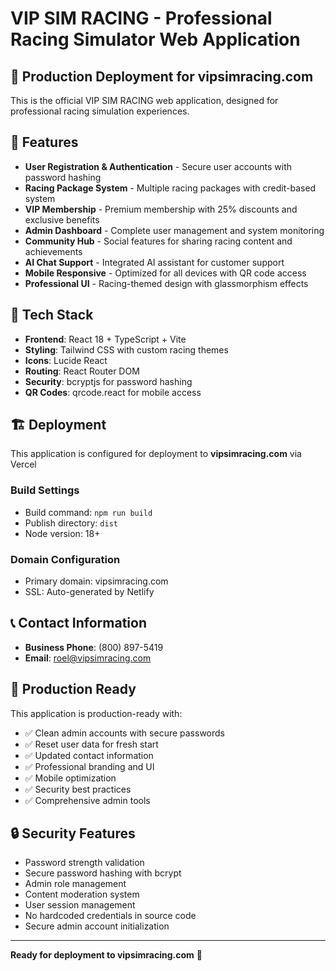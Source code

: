 # VIP SIM RACING - Professional Racing Simulator Web Application

## 🏁 Production Deployment for vipsimracing.com

This is the official VIP SIM RACING web application, designed for professional racing simulation experiences.

## 🚀 Features

- **User Registration & Authentication** - Secure user accounts with password hashing
- **Racing Package System** - Multiple racing packages with credit-based system
- **VIP Membership** - Premium membership with 25% discounts and exclusive benefits
- **Admin Dashboard** - Complete user management and system monitoring
- **Community Hub** - Social features for sharing racing content and achievements
- **AI Chat Support** - Integrated AI assistant for customer support
- **Mobile Responsive** - Optimized for all devices with QR code access
- **Professional UI** - Racing-themed design with glassmorphism effects

## 🔧 Tech Stack

- **Frontend**: React 18 + TypeScript + Vite
- **Styling**: Tailwind CSS with custom racing themes
- **Icons**: Lucide React
- **Routing**: React Router DOM
- **Security**: bcryptjs for password hashing
- **QR Codes**: qrcode.react for mobile access

## 🏗️ Deployment

This application is configured for deployment to **vipsimracing.com** via Vercel

### Build Settings
- Build command: `npm run build`
- Publish directory: `dist`
- Node version: 18+

### Domain Configuration
- Primary domain: vipsimracing.com
- SSL: Auto-generated by Netlify

## 📞 Contact Information

- **Business Phone**: (800) 897-5419
- **Email**: roel@vipsimracing.com

## 🎯 Production Ready

This application is production-ready with:
- ✅ Clean admin accounts with secure passwords
- ✅ Reset user data for fresh start
- ✅ Updated contact information
- ✅ Professional branding and UI
- ✅ Mobile optimization
- ✅ Security best practices
- ✅ Comprehensive admin tools

## 🔒 Security Features

- Password strength validation
- Secure password hashing with bcrypt
- Admin role management
- Content moderation system
- User session management
- No hardcoded credentials in source code
- Secure admin account initialization

---

**Ready for deployment to vipsimracing.com** 🏁
